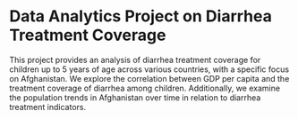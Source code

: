 # Data Analytics Project on Diarrhea Treatment Coverage
This project provides an analysis of diarrhea treatment coverage for children up to 5 years of age across various countries, with a specific focus on Afghanistan.
We explore the correlation between GDP per capita and the treatment coverage of diarrhea among children.
Additionally, we examine the population trends in Afghanistan over time in relation to diarrhea treatment indicators.
